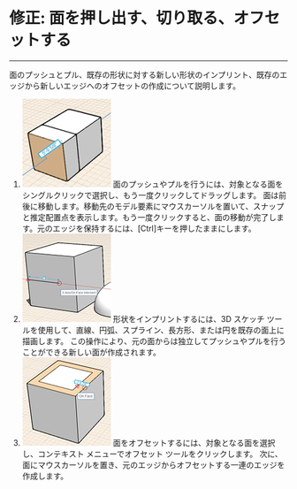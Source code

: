 

# 修正: 面を押し出す、切り取る、オフセットする

---

面のプッシュとプル、既存の形状に対する新しい形状のインプリント、既存のエッジから新しいエッジへのオフセットの作成について説明します。

1. ![](Images/GUID-759599CA-0885-4D40-A9FE-BB1E1AD1640A-low.png) 面のプッシュやプルを行うには、対象となる面をシングルクリックで選択し、もう一度クリックしてドラッグします。 面は前後に移動します。移動先のモデル要素にマウスカーソルを置いて、スナップと推定配置点を表示します。もう一度クリックすると、面の移動が完了します。元のエッジを保持するには、[Ctrl]キーを押したままにします。
2. ![](Images/GUID-756AC071-3BD5-4C4B-A234-B5D4209A4702-low.png) 形状をインプリントするには、3D スケッチ ツールを使用して、直線、円弧、スプライン、長方形、または円を既存の面上に描画します。 この操作により、元の面からは独立してプッシュやプルを行うことができる新しい面が作成されます。
3. ![](Images/GUID-84901B0B-D8D3-4748-830A-4E1191A840A4-low.png) 面をオフセットするには、対象となる面を選択し、コンテキスト メニューでオフセット ツールをクリックします。 次に、面にマウスカーソルを置き、元のエッジからオフセットする一連のエッジを作成します。

